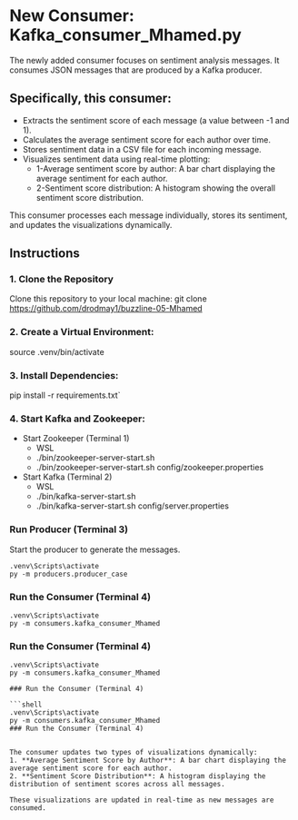 # New Consumer: Kafka_consumer_Mhamed.py

The newly added consumer focuses on sentiment analysis messages. It consumes JSON messages that are produced by a Kafka producer.

## Specifically, this consumer:

 - Extracts the sentiment score of each message (a value between -1 and 1).
 - Calculates the average sentiment score for each author over time.
 - Stores sentiment data in a CSV file for each incoming message.
 - Visualizes sentiment data using real-time plotting:
   - 1-Average sentiment score by author: A bar chart displaying the average sentiment for each author.
   - 2-Sentiment score distribution: A histogram showing the overall sentiment score distribution.
     
This consumer processes each message individually, stores its sentiment, and updates the visualizations dynamically.

## Instructions

### 1. Clone the Repository

Clone this repository to your local machine: git clone https://github.com/drodmay1/buzzline-05-Mhamed

### 2. Create a Virtual Environment:
source .venv/bin/activate
### 3. Install Dependencies:
pip install -r requirements.txt`
### 4. Start Kafka and Zookeeper:
  - Start Zookeeper (Terminal 1)
      - WSL
      - ./bin/zookeeper-server-start.sh
      - ./bin/zookeeper-server-start.sh config/zookeeper.properties
   - Start Kafka (Terminal 2)
      - WSL
      - ./bin/kafka-server-start.sh
      - ./bin/kafka-server-start.sh config/server.properties

### Run Producer (Terminal 3) 
Start the producer to generate the messages. 
```shell
.venv\Scripts\activate
py -m producers.producer_case
```

### Run the Consumer (Terminal 4) 

```shell
.venv\Scripts\activate
py -m consumers.kafka_consumer_Mhamed
```
### Run the Consumer (Terminal 4) 

```shell
.venv\Scripts\activate
py -m consumers.kafka_consumer_Mhamed

### Run the Consumer (Terminal 4) 

```shell
.venv\Scripts\activate
py -m consumers.kafka_consumer_Mhamed
### Run the Consumer (Terminal 4)


The consumer updates two types of visualizations dynamically:
1. **Average Sentiment Score by Author**: A bar chart displaying the average sentiment score for each author.
2. **Sentiment Score Distribution**: A histogram displaying the distribution of sentiment scores across all messages.

These visualizations are updated in real-time as new messages are consumed.
